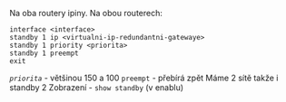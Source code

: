 Na oba routery ipiny.
Na obou routerech:
```
interface <interface>
standby 1 ip <virtualni-ip-redundantni-gatewaye>
standby 1 priority <priorita>
standby 1 preempt
exit
```
*`priorita`* - většinou 150 a 100
`preempt` - přebírá zpět
Máme 2 sítě takže i standby 2
Zobrazení - `show standby` (v enablu)
